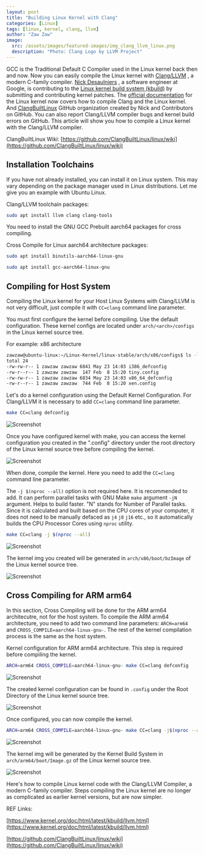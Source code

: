 ```yaml
---
layout: post
title: "Building Linux Kernel with Clang"
categories: [Linux]
tags: [linux, kernel, clang, llvm]
author: "Zaw Zaw"
image:
  src: /assets/images/featured-images/img_clang_llvm_linux.png
  description: "Photo: Clang Logo by LLVM Project"
---
```


GCC is the Traditional Default C Compiler used in the Linux kernel back then and now. Now you can easily compile the Linux kernel with [Clang/LLVM](http://clang.llvm.org/) , a modern C-family compiler. [Nick Desaulniers](http://nickdesaulniers.github.io/about/) , a software engineer at Google, is contributing to the [Linux kernel build system (kbuild)](https://patchwork.kernel.org/project/linux-kbuild/list/) by submitting and contributing kernel patches. The [official documentation](https://www.kernel.org/doc/html/latest/kbuild/llvm.html) for the Linux kernel now covers how to compile Clang and the Linux kernel. And [ClangBuiltLinux](https://github.com/ClangBuiltLinux) GitHub organization created by Nick and Contributors on GitHub. You can also report Clang/LLVM compiler bugs and kernel build errors on GitHub. This article will show you how to compile a Linux kernel with the Clang/LLVM compiler.

ClangBuiltLinux Wiki: [https://github.com/ClangBuiltLinux/linux/wiki](https://github.com/ClangBuiltLinux/linux/wiki)

## Installation Toolchains

If you have not already installed, you can install it on Linux system. This may vary depending on the package manager used in Linux distributions.
Let me give you an example with Ubuntu Linux.

Clang/LLVM toolchain packages:

```bash
sudo apt install llvm clang clang-tools
```

You need to install the GNU GCC Prebuilt aarch64 packages for cross compiling.

Cross Compile for Linux aarch64 architecture packages:

```bash
sudo apt install binutils-aarch64-linux-gnu
```

```bash
sudo apt install gcc-aarch64-linux-gnu
```

## Compiling for Host System

Compiling the Linux kernel for your Host Linux Systems with Clang/LLVM is not very difficult, just compile it with  `CC=clang` command line parameter.

You must first configure the kernel before compiling. Use the default configuration. These kernel configs are located under `arch/<arch>/configs` in the Linux kernel source tree.

For example: x86 architecture

```bash
zawzaw@ubuntu-linux:~/Linux-Kernel/linux-stable/arch/x86/configs$ ls -l
total 24
-rw-rw-r-- 1 zawzaw zawzaw 6841 May 23 14:03 i386_defconfig
-rw-r--r-- 1 zawzaw zawzaw  147 Feb  8 15:20 tiny.config
-rw-rw-r-- 1 zawzaw zawzaw 6834 May 23 14:03 x86_64_defconfig
-rw-r--r-- 1 zawzaw zawzaw  744 Feb  8 15:20 xen.config

```

Let's do a kernel configuration using the Default Kernel Configuration. For Clang/LLVM it is necessary to add `CC=clang` command line parameter.

```bash
make CC=clang defconfig
```

![Screenshot](/assets/images/screenshots/img_screenshot_host_make_defconfig.png)

Once you have configured kernel with make, you can access the kernel configuration you created in the ".config" directory under the root directory of the Linux kernel source tree before compiling the kernel.

![Screenshot](/assets/images/screenshots/img_screenshot_host_kernel_configs.png)

When done, compile the kernel. Here you need to add the `CC=clang` command line parameter.

The `-j $(nproc --all)` option is not required here. It is recommended to add. It can perform parallel tasks with GNU Make `make` argument `-jN` argument. Helps to build faster. "N" stands for Number of Parallel tasks. Since it is calculated and built based on the CPU cores of your computer, it does not need to be manually defaced as `j4` `j8` `j16` etc., so it automatically builds the CPU Processor Cores using `nproc` utility.

```bash
make CC=clang -j $(nproc --all)
```

![Screenshot](/assets/images/screenshots/img_screenshot_host_make_build.png)

The kernel img you created will be generated in `arch/x86/boot/bzImage` of the Linux kernel source tree.

![Screenshot](/assets/images/screenshots/img_screenshot_host_kernel_img.png)

## Cross Compiling for ARM arm64

In this section, Cross Compiling will be done for the ARM arm64 architecutre, not for the host system. To compile the ARM arm64 architecture, you need to add two command line parameters: `ARCH=arm64` and `CROSS_COMPILE=aarch64-linux-gnu-`. The rest of the kernel compilation process is the same as the host system.

Kernel configuration for ARM arm64 architecture. This step is required before compiling the kernel.

```bash
ARCH=arm64 CROSS_COMPILE=aarch64-linux-gnu- make CC=clang defconfig
```

![Screenshot](/assets/images/screenshots/img_screenshot_arm64_make_defconfig.png)

The created kernel configuration can be found in `.config` under the Root Directory of the Linux kernel source tree.

![Screenshot](/assets/images/screenshots/img_screenshot_arm64_kernel_configs.png)

Once configured, you can now compile the kernel.

```bash
ARCH=arm64 CROSS_COMPILE=aarch64-linux-gnu- make CC=clang -j$(nproc --all)
```

![Screenshot](/assets/images/screenshots/img_screenshot_arm64_make_build.png)

The kernel img will be generated by the Kernel Build System in `arch/arm64/boot/Image.gz` of the Linux kernel source tree.

![Screenshot](/assets/images/screenshots/img_screenshot_arm64_kernel_img.png)

Here's how to compile Linux kernel code with the Clang/LLVM Compiler, a modern C-family compiler. Steps compiling the Linux kernel are no longer as complicated as earlier kernel versions, but are now simpler.

REF Links:

[https://www.kernel.org/doc/html/latest/kbuild/llvm.html](https://www.kernel.org/doc/html/latest/kbuild/llvm.html)

[https://github.com/ClangBuiltLinux/linux/wiki](https://github.com/ClangBuiltLinux/linux/wiki)
